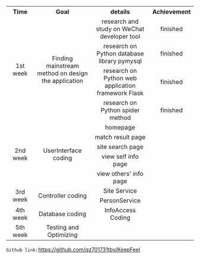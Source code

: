 <table style="text-align:center">
	<tr>
	    <th width=20% >Time</th>
        <th width=40%>Goal</th>
		<th width="40%">details</th>
        <th width="40%">Achievement</th>
	</tr >
	<tr>
	    <td rowspan=4>1st week</td>
	    <td rowspan=4>Finding mainstream method on design the application</td>
		<td>research and study on WeChat developer tool</td>
	    <td> finished </td>
	</tr>
	<tr>
	    <td>research on Python database library pymysql</td>
	    <td> finished </td>
	</tr>
	<tr>
	    <td>research on Python web application framework Flask</td>
	    <td> finished </td>
	</tr>
	<tr>
	    <td>research on Python spider method</td>
	    <td> finished </td>
	</tr>
	<tr>
		<td rowspan=5>2nd week</td>
	    <td rowspan=5>UserInterface coding</td>
		<td>homepage</td>
	    <td> </td>
	</tr>
	<tr>
	    <td>match result page</td>
	    <td> </td>
	</tr>
	<tr>
	    <td>site search page</td>
	    <td> </td>
	</tr>
	<tr>
	    <td>view self info page</td>
	    <td> </td>
	</tr>
	<tr>
	    <td>view others' info page</td>
	    <td> </td>
	</tr>
	<tr>
	    <td rowspan=2>3rd week</td>
	    <td rowspan=2>Controller coding</td>
		<td> Site Service</td>
	    <td> </td>
	</tr>
	<tr>
	    <td>PersonService</td>
	    <td> </td>
	</tr>
	<tr>
	    <td >4th week</td>
	    <td >Database coding</td>
	    <td > InfoAccess Coding</td>
		<td></td>
	</tr>
	<tr>
	    <td >5th week</td>
	    <td >Testing and Optimizing</td>
	    <td > </td>
		<td > </td>
	</tr>
</table>

```Github link:```https://github.com/qz701731tby/KeepFeel
